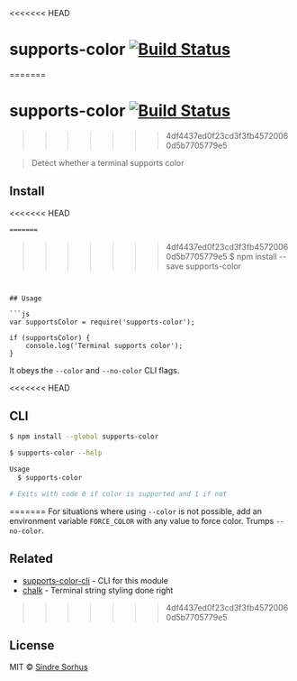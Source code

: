 <<<<<<< HEAD
# supports-color [![Build Status](https://travis-ci.org/sindresorhus/supports-color.svg?branch=master)](https://travis-ci.org/sindresorhus/supports-color)
=======
# supports-color [![Build Status](https://travis-ci.org/chalk/supports-color.svg?branch=master)](https://travis-ci.org/chalk/supports-color)
>>>>>>> 4df4437ed0f23cd3f3fb45720060d5b7705779e5

> Detect whether a terminal supports color


## Install

<<<<<<< HEAD
```sh
=======
```
>>>>>>> 4df4437ed0f23cd3f3fb45720060d5b7705779e5
$ npm install --save supports-color
```


## Usage

```js
var supportsColor = require('supports-color');

if (supportsColor) {
	console.log('Terminal supports color');
}
```

It obeys the `--color` and `--no-color` CLI flags.

<<<<<<< HEAD

## CLI

```sh
$ npm install --global supports-color
```

```sh
$ supports-color --help

Usage
  $ supports-color

# Exits with code 0 if color is supported and 1 if not
```
=======
For situations where using `--color` is not possible, add an environment variable `FORCE_COLOR` with any value to force color. Trumps `--no-color`.


## Related

- [supports-color-cli](https://github.com/chalk/supports-color-cli) - CLI for this module
- [chalk](https://github.com/chalk/chalk) - Terminal string styling done right
>>>>>>> 4df4437ed0f23cd3f3fb45720060d5b7705779e5


## License

MIT © [Sindre Sorhus](http://sindresorhus.com)
